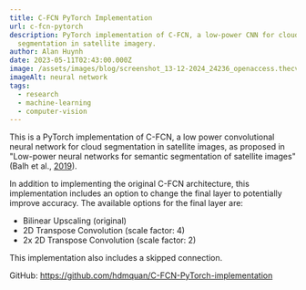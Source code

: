 ```yaml
---
title: C-FCN PyTorch Implementation
url: c-fcn-pytorch
description: PyTorch implementation of C-FCN, a low-power CNN for cloud
  segmentation in satellite imagery.
author: Alan Huynh
date: 2023-05-11T02:43:00.000Z
image: /assets/images/blog/screenshot_13-12-2024_24236_openaccess.thecvf.com.jpeg
imageAlt: neural network
tags:
  - research
  - machine-learning
  - computer-vision
---
```

This is a PyTorch implementation of C-FCN, a low power convolutional neural network for cloud segmentation in satellite images, as proposed in "Low-power neural networks for semantic segmentation of satellite images" (Balh et al., [2019](https://openaccess.thecvf.com/content_ICCVW_2019/papers/LPCV/Bahl_Low-Power_Neural_Networks_for_Semantic_Segmentation_of_Satellite_Images_ICCVW_2019_paper.pdf)).

In addition to implementing the original C-FCN architecture, this implementation includes an option to change the final layer to potentially improve accuracy. The available options for the final layer are:

* Bilinear Upscaling (original)
* 2D Transpose Convolution (scale factor: 4)
* 2x 2D Transpose Convolution (scale factor: 2)

This implementation also includes a skipped connection.

GitHub: <https://github.com/hdmquan/C-FCN-PyTorch-implementation>
